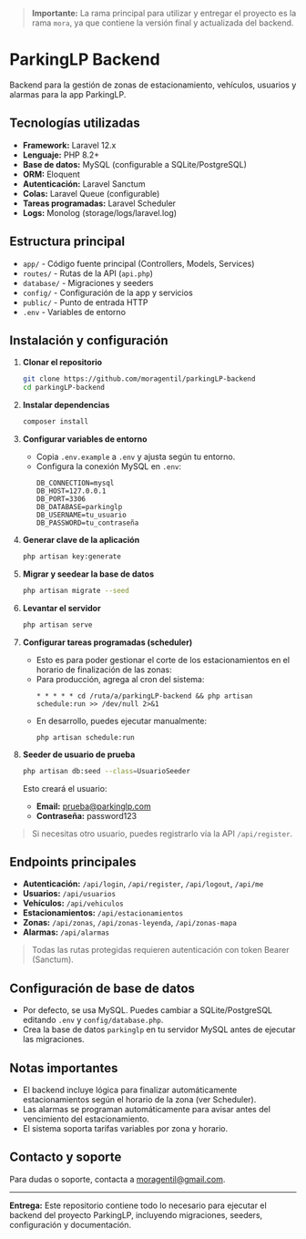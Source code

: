 > **Importante:** La rama principal para utilizar y entregar el proyecto es la rama `mora`, ya que contiene la versión final y actualizada del backend.

# ParkingLP Backend

Backend para la gestión de zonas de estacionamiento, vehículos, usuarios y alarmas para la app ParkingLP.

## Tecnologías utilizadas

- **Framework:** Laravel 12.x
- **Lenguaje:** PHP 8.2+
- **Base de datos:** MySQL (configurable a SQLite/PostgreSQL)
- **ORM:** Eloquent
- **Autenticación:** Laravel Sanctum
- **Colas:** Laravel Queue (configurable)
- **Tareas programadas:** Laravel Scheduler
- **Logs:** Monolog (storage/logs/laravel.log)

## Estructura principal

- `app/` - Código fuente principal (Controllers, Models, Services)
- `routes/` - Rutas de la API (`api.php`)
- `database/` - Migraciones y seeders
- `config/` - Configuración de la app y servicios
- `public/` - Punto de entrada HTTP
- `.env` - Variables de entorno

## Instalación y configuración

1. **Clonar el repositorio**
   ```sh
   git clone https://github.com/moragentil/parkingLP-backend
   cd parkingLP-backend
   ```

2. **Instalar dependencias**
   ```sh
   composer install
   ```

3. **Configurar variables de entorno**
   - Copia `.env.example` a `.env` y ajusta según tu entorno.
   - Configura la conexión MySQL en `.env`:
     ```
     DB_CONNECTION=mysql
     DB_HOST=127.0.0.1
     DB_PORT=3306
     DB_DATABASE=parkinglp
     DB_USERNAME=tu_usuario
     DB_PASSWORD=tu_contraseña
     ```

4. **Generar clave de la aplicación**
   ```sh
   php artisan key:generate
   ```

5. **Migrar y seedear la base de datos**
   ```sh
   php artisan migrate --seed
   ```

6. **Levantar el servidor**
   ```sh
   php artisan serve
   ```

7. **Configurar tareas programadas (scheduler)**
    - Esto es para poder gestionar el corte de los estacionamientos en el horario de finalización de las zonas:
   - Para producción, agrega al cron del sistema:
     ```
     * * * * * cd /ruta/a/parkingLP-backend && php artisan schedule:run >> /dev/null 2>&1
     ```
   - En desarrollo, puedes ejecutar manualmente:
     ```
     php artisan schedule:run
     ```

8. **Seeder de usuario de prueba**
   ```sh
   php artisan db:seed --class=UsuarioSeeder
   ```
   Esto creará el usuario:
   - **Email:** prueba@parkinglp.com
   - **Contraseña:** password123

> Si necesitas otro usuario, puedes registrarlo vía la API `/api/register`.

## Endpoints principales

- **Autenticación:** `/api/login`, `/api/register`, `/api/logout`, `/api/me`
- **Usuarios:** `/api/usuarios`
- **Vehículos:** `/api/vehiculos`
- **Estacionamientos:** `/api/estacionamientos`
- **Zonas:** `/api/zonas`, `/api/zonas-leyenda`, `/api/zonas-mapa`
- **Alarmas:** `/api/alarmas`

> Todas las rutas protegidas requieren autenticación con token Bearer (Sanctum).

## Configuración de base de datos

- Por defecto, se usa MySQL. Puedes cambiar a SQLite/PostgreSQL editando `.env` y `config/database.php`.
- Crea la base de datos `parkinglp` en tu servidor MySQL antes de ejecutar las migraciones.

## Notas importantes

- El backend incluye lógica para finalizar automáticamente estacionamientos según el horario de la zona (ver Scheduler).
- Las alarmas se programan automáticamente para avisar antes del vencimiento del estacionamiento.
- El sistema soporta tarifas variables por zona y horario.

## Contacto y soporte

Para dudas o soporte, contacta a moragentil@gmail.com.

---

**Entrega:** Este repositorio contiene todo lo necesario para ejecutar el backend del proyecto ParkingLP, incluyendo migraciones, seeders, configuración y documentación.
